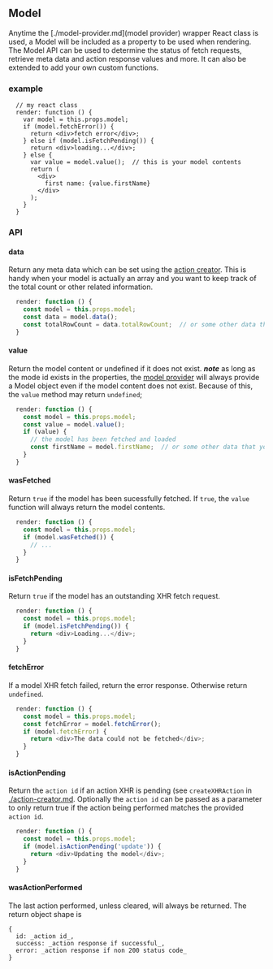 Model
---------------
Anytime the [./model-provider.md](model provider) wrapper React class is used, a Model will be included as a property to be used when rendering.  The Model API can be used to determine the status of fetch requests, retrieve meta data and action response values and more.  It can also be extended to add your own custom functions.

### example
```
  // my react class
  render: function () {
    var model = this.props.model;
    if (model.fetchError()) {
      return <div>fetch error</div>;
    } else if (model.isFetchPending()) {
      return <div>loading...</div>;
    } else {
      var value = model.value();  // this is your model contents
      return (
        <div>
          first name: {value.firstName}
        </div>
      );
    }
  }
```

### API

#### data
Return any meta data which can be set using the [action creator](./action-creator.md).  This is handy when your model is actually an array and you want to keep track of the total count or other related information.
```javascript
  render: function () {
    const model = this.props.model;
    const data = model.data();
    const totalRowCount = data.totalRowCount;  // or some other data that would have been set with your action creator
  }
```

#### value
Return the model content or undefined if it does not exist.  ***note*** as long as the mode id exists in the properties, the [model provider](./model-provider.md) will always provide a Model object even if the model content does not exist.  Because of this, the `value` method may return `undefined`;
```javascript
  render: function () {
    const model = this.props.model;
    const value = model.value();
    if (value) {
      // the model has been fetched and loaded
      const firstName = model.firstName;  // or some other data that your model would contain
    }
  }
```

#### wasFetched
Return `true` if the model has been sucessfully fetched.  If `true`, the `value` function will always return the model contents.
```javascript
  render: function () {
    const model = this.props.model;
    if (model.wasFetched()) {
      // ...
    }
  }
```

#### isFetchPending
Return `true` if the model has an outstanding XHR fetch request.
```javascript
  render: function () {
    const model = this.props.model;
    if (model.isFetchPending()) {
      return <div>Loading...</div>;
    }
  }
```

#### fetchError
If a model XHR fetch failed, return the error response.  Otherwise return `undefined`.
```javascript
  render: function () {
    const model = this.props.model;
    const fetchError = model.fetchError();
    if (model.fetchError) {
      return <div>The data could not be fetched</div>;
    }
  }
```

#### isActionPending
Return the `action id` if an action XHR is pending (see `createXHRAction` in [./action-creator.md](./action-creator.md).  Optionally the `action id` can be passed as a parameter to only return true if the action being performed matches the provided `action id`.
```javascript
  render: function () {
    const model = this.props.model;
    if (model.isActionPending('update')) {
      return <div>Updating the model</div>;
    }
  }
```

#### wasActionPerformed
The last action performed, unless cleared, will always be returned.  The return object shape is
```
{
  id: _action id_,
  success: _action response if successful_,
  error: _action response if non 200 status code_
}
```
